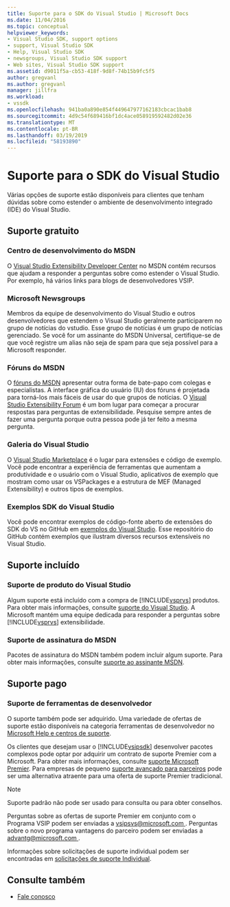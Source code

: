 ```yaml
---
title: Suporte para o SDK do Visual Studio | Microsoft Docs
ms.date: 11/04/2016
ms.topic: conceptual
helpviewer_keywords:
- Visual Studio SDK, support options
- support, Visual Studio SDK
- Help, Visual Studio SDK
- newsgroups, Visual Studio SDK support
- Web sites, Visual Studio SDK support
ms.assetid: d9011f5a-cb53-418f-9d8f-74b15b9fc5f5
author: gregvanl
ms.author: gregvanl
manager: jillfra
ms.workload:
- vssdk
ms.openlocfilehash: 941ba0a890e854f449647977162183cbcac1bab8
ms.sourcegitcommit: 4d9c54f689416bf1dc4ace058919592482d02e36
ms.translationtype: MT
ms.contentlocale: pt-BR
ms.lasthandoff: 03/19/2019
ms.locfileid: "58193890"
---
```

# <a name="support-for-the-visual-studio-sdk"></a>Suporte para o SDK do Visual Studio
Várias opções de suporte estão disponíveis para clientes que tenham dúvidas sobre como estender o ambiente de desenvolvimento integrado (IDE) do Visual Studio.

## <a name="free-support"></a>Suporte gratuito

### <a name="msdn-development-center"></a>Centro de desenvolvimento do MSDN
 O [Visual Studio Extensibility Developer Center](http://go.microsoft.com/fwlink/?LinkID=84381) no MSDN contém recursos que ajudam a responder a perguntas sobre como estender o Visual Studio. Por exemplo, há vários links para blogs de desenvolvedores VSIP.

### <a name="microsoft-newsgroups"></a>Microsoft Newsgroups
 Membros da equipe de desenvolvimento do Visual Studio e outros desenvolvedores que estendem o Visual Studio geralmente participarem no grupo de notícias do vstudio. Esse grupo de notícias é um grupo de notícias gerenciado. Se você for um assinante do MSDN Universal, certifique-se de que você registre um alias não seja de spam para que seja possível para a Microsoft responder.

### <a name="msdn-forums"></a>Fóruns do MSDN
 O [fóruns do MSDN](http://go.microsoft.com/fwlink/?LinkID=76632) apresentar outra forma de bate-papo com colegas e especialistas. A interface gráfica do usuário (IU) dos fóruns é projetada para torná-los mais fáceis de usar do que grupos de notícias. O [Visual Studio Extensibility Forum](http://go.microsoft.com/fwlink/?LinkID=121964) é um bom lugar para começar a procurar respostas para perguntas de extensibilidade. Pesquise sempre antes de fazer uma pergunta porque outra pessoa pode já ter feito a mesma pergunta.

### <a name="visual-studio-gallery"></a>Galeria do Visual Studio
 O [Visual Studio Marketplace](https://marketplace.visualstudio.com/) é o lugar para extensões e código de exemplo. Você pode encontrar a experiência de ferramentas que aumentam a produtividade e o usuário com o Visual Studio, aplicativos de exemplo que mostram como usar os VSPackages e a estrutura de MEF (Managed Extensibility) e outros tipos de exemplos.

### <a name="visual-studio-sdk-samples"></a>Exemplos SDK do Visual Studio

Você pode encontrar exemplos de código-fonte aberto de extensões do SDK do VS no GitHub em [exemplos do Visual Studio](https://github.com/Microsoft/VSSDK-Extensibility-Samples). Esse repositório do GitHub contém exemplos que ilustram diversos recursos extensíveis no Visual Studio.

## <a name="included-support"></a>Suporte incluído

### <a name="visual-studio-product-support"></a>Suporte de produto do Visual Studio
 Algum suporte está incluído com a compra de [!INCLUDE[vsprvs](../code-quality/includes/vsprvs_md.md)] produtos. Para obter mais informações, consulte [suporte do Visual Studio](http://msdn.microsoft.com/vstudio/cc136615.aspx). A Microsoft mantém uma equipe dedicada para responder a perguntas sobre [!INCLUDE[vsprvs](../code-quality/includes/vsprvs_md.md)] extensibilidade.

### <a name="msdn-subscription-support"></a>Suporte de assinatura do MSDN
 Pacotes de assinatura do MSDN também podem incluir algum suporte. Para obter mais informações, consulte [suporte ao assinante MSDN](https://msdn.microsoft.com/subscriptions/aa718661.aspx).

## <a name="paid-support"></a>Suporte pago

### <a name="developer-tools-support"></a>Suporte de ferramentas de desenvolvedor

O suporte também pode ser adquirido. Uma variedade de ofertas de suporte estão disponíveis na categoria ferramentas de desenvolvedor no [Microsoft Help e centros de suporte](https://support.microsoft.com/supportforbusiness/productselection?fltadd=sps-business-1&sapId=4fd4947b-15ea-ce01-080f-97f2ca3c76e8).

Os clientes que desejam usar o [!INCLUDE[vsipsdk](../extensibility/includes/vsipsdk_md.md)] desenvolver pacotes complexos pode optar por adquirir um contrato de suporte Premier com a Microsoft. Para obter mais informações, consulte [suporte Microsoft Premier](https://support.microsoft.com/premier). Para empresas de pequeno [suporte avançado para parceiros](https://partner.microsoft.com/support/advanced-cloud-support) pode ser uma alternativa atraente para uma oferta de suporte Premier tradicional.

> [!NOTE]
> Suporte padrão não pode ser usado para consulta ou para obter conselhos.

Perguntas sobre as ofertas de suporte Premier em conjunto com o Programa VSIP podem ser enviadas a [ vsipsvs@microsoft.com ](mailto:vsipsvs@microsoft.com). Perguntas sobre o novo programa vantagens do parceiro podem ser enviadas a [ advantg@microsoft.com ](mailto:advantg@microsoft.com).

Informações sobre solicitações de suporte individual podem ser encontradas em [solicitações de suporte Individual](http://go.microsoft.com/fwlink/?LinkID=82385).

## <a name="see-also"></a>Consulte também

- [Fale conosco](../ide/talk-to-us.md)
